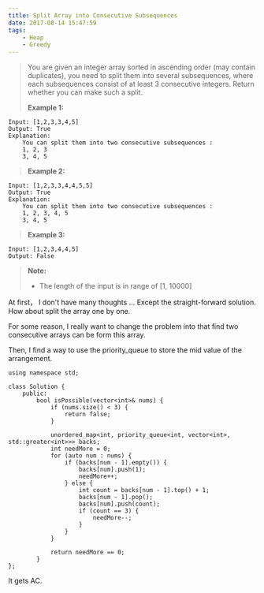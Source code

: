 ```yaml
---
title: Split Array into Consecutive Subsequences
date: 2017-08-14 15:47:59
tags:
    - Heap
    - Greedy
---
```



> You are given an integer array sorted in ascending order (may contain duplicates), you need to split them into several subsequences, where each subsequences consist of at least 3 consecutive integers. Return whether you can make such a split.
>
> **Example 1:**
```
Input: [1,2,3,3,4,5]
Output: True
Explanation:
    You can split them into two consecutive subsequences :
    1, 2, 3
    3, 4, 5
```
> **Example 2:**
```
Input: [1,2,3,3,4,4,5,5]
Output: True
Explanation:
    You can split them into two consecutive subsequences :
    1, 2, 3, 4, 5
    3, 4, 5
```
> **Example 3:**
```
Input: [1,2,3,4,4,5]
Output: False
```
> **Note:**
> + The length of the input is in range of [1, 10000]

<!--more-->

At first， I don't have many thoughts ... Except the straight-forward solution. How about split the array one by one.

For some reason, I really want to change the problem into that find two consecutive arrays can be form this array.

Then, I find a way to use the priority_queue to store the mid value of the arrangement.

```
using namespace std;

class Solution {
    public:
        bool isPossible(vector<int>& nums) {
            if (nums.size() < 3) {
                return false;
            }

            unordered_map<int, priority_queue<int, vector<int>, std::greater<int>>> backs;
            int needMore = 0;
            for (auto num : nums) {
                if (backs[num - 1].empty()) {
                    backs[num].push(1);
                    needMore++;
                } else {
                    int count = backs[num - 1].top() + 1;
                    backs[num - 1].pop();
                    backs[num].push(count);
                    if (count == 3) {
                        needMore--;
                    }
                }
            }

            return needMore == 0;
        }
};
```

It gets AC.
